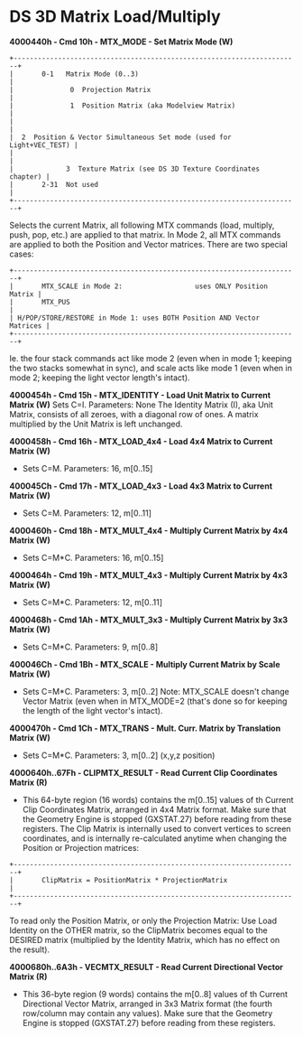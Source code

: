 # DS 3D Matrix Load/Multiply


**4000440h - Cmd 10h - MTX_MODE - Set Matrix Mode (W)**

```
+-----------------------------------------------------------------------+
|       0-1   Matrix Mode (0..3)                                        |
|              0  Projection Matrix                                     |
|              1  Position Matrix (aka Modelview Matrix)                |
|                                                                       |
|  2  Position & Vector Simultaneous Set mode (used for Light+VEC_TEST) |
|                                                                       |
|             3  Texture Matrix (see DS 3D Texture Coordinates chapter) |
|       2-31  Not used                                                  |
+-----------------------------------------------------------------------+
```

Selects the current Matrix, all following MTX commands (load, multiply,
push, pop, etc.) are applied to that matrix. In Mode 2, all MTX commands
are applied to both the Position and Vector matrices. There are two
special cases:

```
+-----------------------------------------------------------------------+
|       MTX_SCALE in Mode 2:                  uses ONLY Position Matrix |
|       MTX_PUS                                                         |
| H/POP/STORE/RESTORE in Mode 1: uses BOTH Position AND Vector Matrices |
+-----------------------------------------------------------------------+
```

Ie. the four stack commands act like mode 2 (even when in mode 1;
keeping the two stacks somewhat in sync), and scale acts like mode 1
(even when in mode 2; keeping the light vector length\'s intact).

**4000454h - Cmd 15h - MTX_IDENTITY - Load Unit Matrix to Current Matrix
(W)**
Sets C=I. Parameters: None
The Identity Matrix (I), aka Unit Matrix, consists of all zeroes, with a
diagonal row of ones. A matrix multiplied by the Unit Matrix is left
unchanged.

**4000458h - Cmd 16h - MTX_LOAD_4x4 - Load 4x4 Matrix to Current Matrix
(W)**
- Sets C=M. Parameters: 16, m\[0..15\]

**400045Ch - Cmd 17h - MTX_LOAD_4x3 - Load 4x3 Matrix to Current Matrix
(W)**
- Sets C=M. Parameters: 12, m\[0..11\]

**4000460h - Cmd 18h - MTX_MULT_4x4 - Multiply Current Matrix by 4x4
Matrix (W)**
- Sets C=M\*C. Parameters: 16, m\[0..15\]

**4000464h - Cmd 19h - MTX_MULT_4x3 - Multiply Current Matrix by 4x3
Matrix (W)**
- Sets C=M\*C. Parameters: 12, m\[0..11\]

**4000468h - Cmd 1Ah - MTX_MULT_3x3 - Multiply Current Matrix by 3x3
Matrix (W)**
- Sets C=M\*C. Parameters: 9, m\[0..8\]

**400046Ch - Cmd 1Bh - MTX_SCALE - Multiply Current Matrix by Scale
Matrix (W)**
- Sets C=M\*C. Parameters: 3, m\[0..2\]
Note: MTX_SCALE doesn\'t change Vector Matrix (even when in MTX_MODE=2
(that\'s done so for keeping the length of the light vector\'s intact).

**4000470h - Cmd 1Ch - MTX_TRANS - Mult. Curr. Matrix by Translation
Matrix (W)**
- Sets C=M\*C. Parameters: 3, m\[0..2\] (x,y,z position)

**4000640h..67Fh - CLIPMTX_RESULT - Read Current Clip Coordinates Matrix
(R)**
- This 64-byte region (16 words) contains the m\[0..15\] values of th
Current Clip Coordinates Matrix, arranged in 4x4 Matrix format. Make
sure that the Geometry Engine is stopped (GXSTAT.27) before reading from
these registers.
The Clip Matrix is internally used to convert vertices to screen
coordinates, and is internally re-calculated anytime when changing the
Position or Projection matrices:

```
+-----------------------------------------------------------------------+
|       ClipMatrix = PositionMatrix * ProjectionMatrix                  |
+-----------------------------------------------------------------------+
```

To read only the Position Matrix, or only the Projection Matrix: Use
Load Identity on the OTHER matrix, so the ClipMatrix becomes equal to
the DESIRED matrix (multiplied by the Identity Matrix, which has no
effect on the result).

**4000680h..6A3h - VECMTX_RESULT - Read Current Directional Vector
Matrix (R)**
- This 36-byte region (9 words) contains the m\[0..8\] values of th
Current Directional Vector Matrix, arranged in 3x3 Matrix format (the
fourth row/column may contain any values).
Make sure that the Geometry Engine is stopped (GXSTAT.27) before reading
from these registers.



